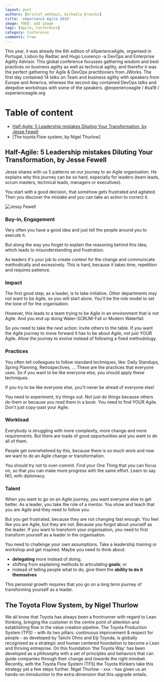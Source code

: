 ```yaml
---
layout: post
authors: [kristof_eekhaut, michaela_broeckx]
title: 'eXperience Agile 2019'
image: TODO: add image
tags: [Agile, Conference]
category: Conference
comments: true
---
```


This year, it was already the 6th edition of eXperienceAgile, organised in Portugal, Lisbon by Radtac and Hugo Lourenço -a DevOps and Enterprise Agility Advisor. This global conference focusses gathering wisdom and best practices on business agility as well as technical agility, and therefor it was the perfect gathering for Agile & DevOps practitioners from JWorks. The first day contained 14 talks on Team and business agility with speakers from Europe and America, whereas the second day contained DevOps talks and deepdive workshops with some of the speakers.
@experienceagile / #xa19 / experienceagile.org

# Table of content

* [Half-Agile:  5 Leadership mistakes Diluting Your Transformation, by Jesse Fewell](#half-agile--5-leadership-mistakes-diluting-your-transformation-by-jesse-fewell)
* [The toyota Flow system, by Nigel Thurlow]

## Half-Agile:  5 Leadership mistakes Diluting Your Transformation, by Jesse Fewell

Jesse shares with us 5 patterns on our journey to an Agile organisation. 
He explains why this journey can be so hard, especially for leaders (team leads, scrum masters, technical leads, managers or executives).

You start with a good decision, that somehow gets frustrated and agitated. Then you discover the mistake and you can take an action to correct it.

<img alt="Jessy Fewell" src="{{ '/img/2019-09-30-experience-agile-2019/jesse-fewell.jpg' | prepend: site.baseurl }}" class="image fit" style="margin:0px auto; max-width: 750px;">

### Buy-in, Engagement

Very often you have a good idea and just tell the people around you to execute it. 

But along the way you forget to explain the reasoning behind this idea, which leads to misunderstanding and frustration.

As leaders it's your job to create context for the change and communicate methodically and excessively. This is hard, because it takes time, repetition and requires patience.

### Impact

The first good step, as a leader, is to take initiative. 
Other departments may not want to be Agile, so you will start alone. You'll be the role model to set the tone of for the organisation.

However, this leads to a team trying to be Agile in an environment that is not Agile. And you end up doing Water-SCRUM-Fall or Modern Waterfall.

So you need to take the next action: invite others to the table.
If you want the Agile journey to move forward it has to be about Agile, not just YOUR Agile. Allow the journey to evolve instead of following a fixed methodology.

### Practices

You often tell colleagues to follow standard techniques, like: Daily Standups, Spring Planning, Retrospectives, ... 
These are the practices that everyone uses. So if you want to be like everyone else, you should apply these techniques.

If you try to be like everyone else, you'll never be ahead of everyone else!

You need to experiment, try things out. Not just do things because others do them or because you read them in a book.
You need to find YOUR Agile. Don't just copy-past your Agile. 

### Workload

Everybody is struggling with more complexity, more change and more requirements. But there are loads of good opportunities and you want to do all of them.

People get overwhelmed by this, because there is so much work and now we want to do an Agile change or transformation. 

You should try not to over-commit.
Find your One Thing that you can focus on, so that you can make more progress with the same effort.
Learn to say NO, with diplomacy.

### Talent

When you want to go on an Agile journey, you want everyone else to get better. 
As a leader, you take the role of a mentor. You show and teach that you are Agile and they need to follow you.

But you get frustrated, because they are not changing fast enough. You feel like you are Agile, but they are not.
Because you forgot about yourself as the leader. 
If you want to transform your organisation, you need to first transform yourself as a leader in the organisation.

You need to challenge your own assumptions. Take a leadership training or workshop and get inspired.
Maybe you need to think about:
 - **delegating** more instead of doing;
 - shifting from explaining methods to articulating **goals**; or
 - instead of telling people what to do, give them the **ability to do it themselves**

This personal growth requires that you go on a long term journey of transforming yourself as a leader.

## The Toyota Flow System, by Nigel Thurlow
We all know that Toyota has always been a frontrunner with regard to Lean thinking, bringing the customer in the centre point of attention and establishing flow in the value creation pipeline. The Toyota Production System (TPS) - with its two pillars: continuous improvement & respect for people - as developed by Taiichi Ohno and Eiji Toyoda, is globally recognised as a strategic and human centered foundation to become a Lean and thriving entreprise. On this foundation 'the Toyota Way' has been developed as a philosophy with a set of principles and behaviors that can guide companies through their change and towards the right mindset. Recently, with the Toyota Flow System (TFS) the Toyota thinkers take this strategy yet a few steps further. Nigel Thurlow - xxx - has given us an hands-on introduction to the extra dimension that this upgrade entails.

